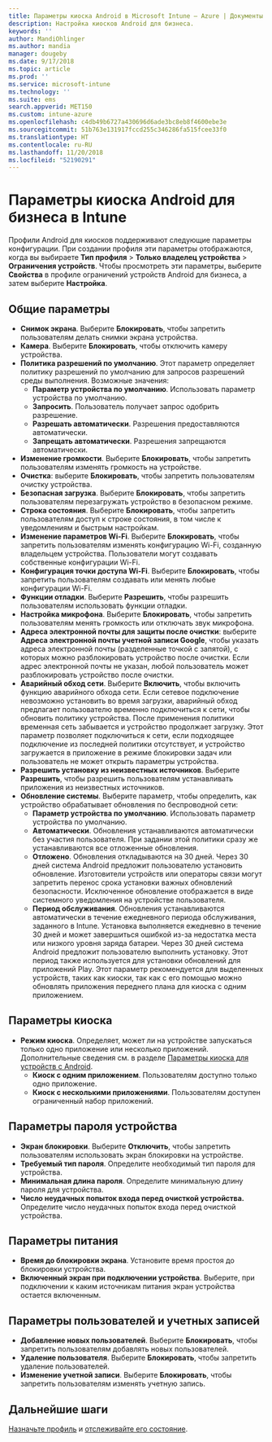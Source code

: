 ```yaml
---
title: Параметры киоска Android в Microsoft Intune — Azure | Документы Майкрософт
description: Настройка киосков Android для бизнеса.
keywords: ''
author: MandiOhlinger
ms.author: mandia
manager: dougeby
ms.date: 9/17/2018
ms.topic: article
ms.prod: ''
ms.service: microsoft-intune
ms.technology: ''
ms.suite: ems
search.appverid: MET150
ms.custom: intune-azure
ms.openlocfilehash: c4db49b6727a430696d6ade3bc8eb8f4600ebe3e
ms.sourcegitcommit: 51b763e131917fccd255c346286fa515fcee33f0
ms.translationtype: HT
ms.contentlocale: ru-RU
ms.lasthandoff: 11/20/2018
ms.locfileid: "52190291"
---
```

# <a name="android-enterprise-kiosk-settings-in-intune"></a>Параметры киоска Android для бизнеса в Intune

Профили Android для киосков поддерживают следующие параметры конфигурации. При создании профиля эти параметры отображаются, когда вы выбираете **Тип профиля** > **Только владелец устройства** > **Ограничения устройств**. Чтобы просмотреть эти параметры, выберите **Свойства** в профиле ограничений устройств Android для бизнеса, а затем выберите **Настройка**.

## <a name="general-settings"></a>Общие параметры

- **Снимок экрана**. Выберите **Блокировать**, чтобы запретить пользователям делать снимки экрана устройства.
- **Камера**. Выберите **Блокировать**, чтобы отключить камеру устройства.
- **Политика разрешений по умолчанию**. Этот параметр определяет политику разрешений по умолчанию для запросов разрешений среды выполнения. Возможные значения:
    - **Параметр устройства по умолчанию**. Использовать параметр устройства по умолчанию.
    - **Запросить**. Пользователь получает запрос одобрить разрешение.
    - **Разрешать автоматически**. Разрешения предоставляются автоматически.
    - **Запрещать автоматически**. Разрешения запрещаются автоматически.
- **Изменение громкости**. Выберите **Блокировать**, чтобы запретить пользователям изменять громкость на устройстве.
- **Очистка**: выберите **Блокировать**, чтобы запретить пользователям очистку устройства.
- **Безопасная загрузка**. Выберите **Блокировать**, чтобы запретить пользователям перезагружать устройство в безопасном режиме.
- **Строка состояния**. Выберите **Блокировать**, чтобы запретить пользователям доступ к строке состояния, в том числе к уведомлениям и быстрым настройкам.
- **Изменение параметров Wi-Fi**. Выберите **Блокировать**, чтобы запретить пользователям изменять конфигурацию Wi-Fi, созданную владельцем устройства. Пользователи могут создавать собственные конфигурации Wi-Fi.
- **Конфигурация точки доступа Wi-Fi**. Выберите **Блокировать**, чтобы запретить пользователям создавать или менять любые конфигурации Wi-Fi.
- **Функции отладки**. Выберите **Разрешить**, чтобы разрешить пользователям использовать функции отладки.
- **Настройка микрофона**. Выберите **Блокировать**, чтобы запретить пользователям менять громкость или отключать звук микрофона.
- **Адреса электронной почты для защиты после очистки**: выберите **Адреса электронной почты учетной записи Google**, чтобы указать адреса электронной почты (разделенные точкой с запятой), с которых можно разблокировать устройство после очистки. Если адрес электронной почты не указан, любой пользователь может разблокировать устройство после очистки.
- **Аварийный обход сети**. Выберите **Включить**, чтобы включить функцию аварийного обхода сети. Если сетевое подключение невозможно установить во время загрузки, аварийный обход предлагает пользователю временно подключиться к сети, чтобы обновить политику устройства. После применения политики временная сеть забывается и устройство продолжает загрузку. Этот параметр позволяет подключиться к сети, если подходящее подключение из последней политики отсутствует, и устройство загружается в приложение в режиме блокировки задач или пользователь не может открыть параметры устройства.
- **Разрешить установку из неизвестных источников**. Выберите **Разрешить**, чтобы разрешить пользователям устанавливать приложения из неизвестных источников.
- **Обновление системы**. Выберите параметр, чтобы определить, как устройство обрабатывает обновления по беспроводной сети:
    - **Параметр устройства по умолчанию**. Использовать параметр устройства по умолчанию.
    - **Автоматически**. Обновления устанавливаются автоматически без участия пользователя. При задании этой политики сразу же устанавливаются все отложенные обновления.
    - **Отложено**. Обновления откладываются на 30 дней. Через 30 дней система Android предложит пользователю установить обновление. Изготовители устройств или операторы связи могут запретить перенос срока установки важных обновлений безопасности. Исключенное обновление отображается в виде системного уведомления на устройстве пользователя. 
    - **Период обслуживания**. Обновления устанавливаются автоматически в течение ежедневного периода обслуживания, заданного в Intune. Установка выполняется ежедневно в течение 30 дней и может завершиться ошибкой из-за недостатка места или низкого уровня заряда батареи. Через 30 дней система Android предложит пользователю выполнить установку. Этот период также используется для установки обновлений для приложений Play. Этот параметр рекомендуется для выделенных устройств, таких как киоски, так как с его помощью можно обновлять приложения переднего плана для киоска с одним приложением. 

## <a name="kiosk-settings"></a>Параметры киоска

- **Режим киоска**. Определяет, может ли на устройстве запускаться только одно приложение или несколько приложений. Дополнительные сведения см. в разделе [Параметры киоска для устройств с Android](android-kiosk-settings.md).
    - **Киоск с одним приложением**. Пользователям доступно только одно приложение.
    - **Киоск с несколькими приложениями**. Пользователям доступен ограниченный набор приложений.

## <a name="device-password-settings"></a>Параметры пароля устройства

- **Экран блокировки**. Выберите **Отключить**, чтобы запретить пользователям использовать экран блокировки на устройстве.
- **Требуемый тип пароля**. Определите необходимый тип пароля для устройства.
- **Минимальная длина пароля**. Определите минимальную длину пароля для устройства.
- **Число неудачных попыток входа перед очисткой устройства.** Определите число неудачных попыток входа перед очисткой устройства.

## <a name="power-settings"></a>Параметры питания

- **Время до блокировки экрана**. Установите время простоя до блокировки устройства.
- **Включенный экран при подключении устройства**. Выберите, при подключении к каким источникам питания экран устройства остается включенным.

## <a name="users-and-accounts-settings"></a>Параметры пользователей и учетных записей

- **Добавление новых пользователей**. Выберите **Блокировать**, чтобы запретить пользователям добавлять новых пользователей.
- **Удаление пользователя**. Выберите **Блокировать**, чтобы запретить удаление пользователей.
- **Изменение учетной записи**. Выберите **Блокировать**, чтобы запретить пользователям изменять учетную запись.

## <a name="next-steps"></a>Дальнейшие шаги
[Назначьте профиль](device-profile-assign.md) и [отслеживайте его состояние](device-profile-monitor.md).



